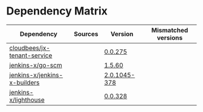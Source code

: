 # Dependency Matrix

Dependency | Sources | Version | Mismatched versions
---------- | ------- | ------- | -------------------
[cloudbees/jx-tenant-service](https://github.com/cloudbees/jx-tenant-service) |  | [0.0.275](https://github.com/cloudbees/jx-tenant-service/releases/tag/v0.0.275) | 
[jenkins-x/go-scm](https://github.com/jenkins-x/go-scm) |  | [1.5.60]() | 
[jenkins-x/jenkins-x-builders](https://github.com/jenkins-x/jenkins-x-builders) |  | [2.0.1045-378]() | 
[jenkins-x/lighthouse](https://github.com/jenkins-x/lighthouse) |  | [0.0.328]() | 
